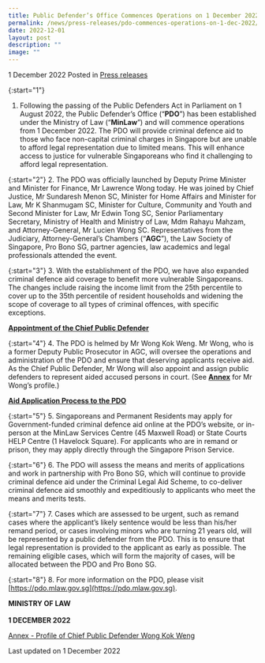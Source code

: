 ```yaml
---
title: Public Defender’s Office Commences Operations on 1 December 2022
permalink: /news/press-releases/pdo-commences-operations-on-1-dec-2022/
date: 2022-12-01
layout: post
description: ""
image: ""
---
```

1 December 2022 Posted in [Press releases](/news/press-releases)

{:start="1"}
1.	Following the passing of the Public Defenders Act in Parliament on 1 August 2022, the Public Defender’s Office (“**PDO**”) has been established under the Ministry of Law (“**MinLaw**”) and will commence operations from 1 December 2022. The PDO will provide criminal defence aid to those who face non-capital criminal charges in Singapore but are unable to afford legal representation due to limited means. This will enhance access to justice for vulnerable Singaporeans who find it challenging to afford legal representation.
    
{:start="2"}
2.	The PDO was officially launched by Deputy Prime Minister and Minister for Finance, Mr Lawrence Wong today. He was joined by Chief Justice, Mr Sundaresh Menon SC, Minister for Home Affairs and Minister for Law, Mr K Shanmugam SC, Minister for Culture, Community and Youth and Second Minister for Law, Mr Edwin Tong SC, Senior Parliamentary Secretary, Ministry of Health and Ministry of Law, Mdm Rahayu Mahzam, and Attorney-General, Mr Lucien Wong SC. Representatives from the Judiciary, Attorney-General’s Chambers (“**AGC**”), the Law Society of Singapore, Pro Bono SG, partner agencies, law academics and legal professionals attended the event.

{:start="3"}
3.	With the establishment of the PDO, we have also expanded criminal defence aid coverage to benefit more vulnerable Singaporeans. The changes include raising the income limit from the 25th percentile to cover up to the 35th percentile of resident households and widening the scope of coverage to all types of criminal offences, with specific exceptions.

<b><u>Appointment of the Chief Public Defender</u></b>

{:start="4"}
4.	The PDO is helmed by Mr Wong Kok Weng. Mr Wong, who is a former Deputy Public Prosecutor in AGC, will oversee the operations and administration of the PDO and ensure that deserving applicants receive aid. As the Chief Public Defender, Mr Wong will also appoint and assign public defenders to represent aided accused persons in court. (See <b><u>Annex</u></b> for Mr Wong’s profile.)
    
<b><u>Aid Application Process to the PDO</u></b>

{:start="5"}
5.	Singaporeans and Permanent Residents may apply for Government-funded criminal defence aid online at the PDO’s website, or in-person at the MinLaw Services Centre (45 Maxwell Road) or State Courts HELP Centre (1 Havelock Square). For applicants who are in remand or prison, they may apply directly through the Singapore Prison Service.
    
{:start="6"}
6.	The PDO will assess the means and merits of applications and work in partnership with Pro Bono SG, which will continue to provide criminal defence aid under the Criminal Legal Aid Scheme, to co-deliver criminal defence aid smoothly and expeditiously to applicants who meet the means and merits tests.

{:start="7"}
7.	Cases which are assessed to be urgent, such as remand cases where the applicant’s likely sentence would be less than his/her remand period, or cases involving minors who are turning 21 years old, will be represented by a public defender from the PDO. This is to ensure that legal representation is provided to the applicant as early as possible. The remaining eligible cases, which will form the majority of cases, will be allocated between the PDO and Pro Bono SG.

{:start="8"}
8.	For more information on the PDO, please visit [https://pdo.mlaw.gov.sg](https://pdo.mlaw.gov.sg).

**MINISTRY OF LAW**<br>
<br>**1 DECEMBER 2022**

 [Annex - Profile of Chief Public Defender Wong Kok Weng](/files/news/press-releases/2022/01/ANNEX%20Profile%20of%20CPD%20Wong%20Kok%20Weng.pdf)
<p class="right-side-updated">Last updated on 1 December 2022</p>